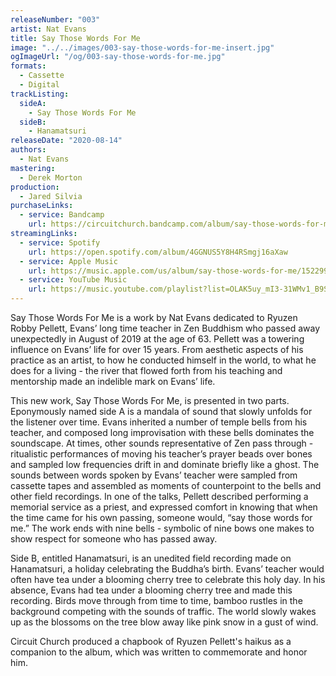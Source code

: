 ```yaml
---
releaseNumber: "003"
artist: Nat Evans
title: Say Those Words For Me
image: "../../images/003-say-those-words-for-me-insert.jpg"
ogImageUrl: "/og/003-say-those-words-for-me.jpg"
formats:
  - Cassette
  - Digital
trackListing:
  sideA:
    - Say Those Words For Me
  sideB:
    - Hanamatsuri
releaseDate: "2020-08-14"
authors:
  - Nat Evans
mastering:
  - Derek Morton
production:
  - Jared Silvia
purchaseLinks:
  - service: Bandcamp
    url: https://circuitchurch.bandcamp.com/album/say-those-words-for-me
streamingLinks:
  - service: Spotify
    url: https://open.spotify.com/album/4GGNUS5Y8H4RSmgj16aXaw
  - service: Apple Music
    url: https://music.apple.com/us/album/say-those-words-for-me/1522990099
  - service: YouTube Music
    url: https://music.youtube.com/playlist?list=OLAK5uy_mI3-31WMv1_B9SDhJiyKcWqLBYx_Yz0Lo
---
```


Say Those Words For Me is a work by Nat Evans dedicated to Ryuzen Robby Pellett, Evans’ long time teacher in Zen Buddhism who passed away unexpectedly in August of 2019 at the age of 63. Pellett was a towering influence on Evans’ life for over 15 years. From aesthetic aspects of his practice as an artist, to how he conducted himself in the world, to what he does for a living - the river that flowed forth from his teaching and mentorship made an indelible mark on Evans’ life.

This new work, Say Those Words For Me, is presented in two parts. Eponymously named side A is a mandala of sound that slowly unfolds for the listener over time. Evans inherited a number of temple bells from his teacher, and composed long improvisation with these bells dominates the soundscape. At times, other sounds representative of Zen pass through - ritualistic performances of moving his teacher’s prayer beads over bones and sampled low frequencies drift in and dominate briefly like a ghost. The sounds between words spoken by Evans’ teacher were sampled from cassette tapes and assembled as moments of counterpoint to the bells and other field recordings. In one of the talks, Pellett described performing a memorial service as a priest, and expressed comfort in knowing that when the time came for his own passing, someone would, “say those words for me.” The work ends with nine bells - symbolic of nine bows one makes to show respect for someone who has passed away.

Side B, entitled Hanamatsuri, is an unedited field recording made on Hanamatsuri, a holiday celebrating the Buddha’s birth. Evans’ teacher would often have tea under a blooming cherry tree to celebrate this holy day. In his absence, Evans had tea under a blooming cherry tree and made this recording. Birds move through from time to time, bamboo rustles in the background competing with the sounds of traffic. The world slowly wakes up as the blossoms on the tree blow away like pink snow in a gust of wind.

Circuit Church produced a chapbook of Ryuzen Pellett's haikus as a companion to the album, which was written to commemorate and honor him.
